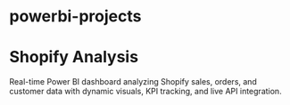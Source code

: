 # powerbi-projects
# Shopify Analysis
Real-time Power BI dashboard analyzing Shopify sales, orders, and customer data with dynamic visuals, KPI tracking, and live API integration.
